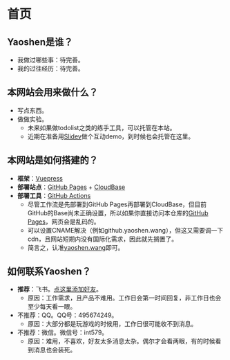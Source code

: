 # 首页
## Yaoshen是谁？
- 我做过哪些事：待完善。
- 我的过往经历：待完善。

## 本网站会用来做什么？
- 写点东西。
- 做做实验。
    - 未来如果做todolist之类的练手工具，可以托管在本站。
    - 近期在准备用[Slidev](https://sli.dev)做个互动demo，到时候也会托管在这里。

## 本网站是如何搭建的？
- **框架**：[Vuepress](https://v2.vuepress.vuejs.org/) 
- **部署站点**：[GitHub Pages](https://pages.github.com/) + [CloudBase](https://cloudbase.net/?site=vuepress)
- **部署工具**：[GitHub Actions](https://github.com/features/actions)
    - 尽管工作流是先部署到GitHub Pages再部署到CloudBase，但目前GitHub的Base尚未正确设置，所以如果你直接访问本仓库的[GitHub Pages](https://yaoshenwang.github.io/yaoshenwang/)，网页会是乱码的。
    - 可以设置CNAME解决（例如github.yaoshen.wang），但这又需要调一下cdn，且网站短期内没有国际化需求，因此就先搁置了。
    - 简言之，认准[yaoshen.wang](https://yaoshen.wang)即可。

## 如何联系Yaoshen？
- **推荐**：飞书。[点这里添加好友](https://www.feishu.cn/invitation/page/add_contact/?token=2f5k1b18-cac3-4ba2-ba99-fd8f1a7319fe&amp;unique_id=cvGrm2bZDQ3YvD6CUx3tig==)。
    - 原因：工作需求，且产品不难用。工作日会第一时间回复，非工作日也会至少每天看一眼。
- 不推荐：QQ。QQ号：495674249。
    - 原因：大部分都是玩游戏的时候用，工作日很可能收不到消息。
- 不推荐：微信。微信号：int579。
    - 原因：难用，不喜欢，好友太多消息太杂。偶尔才会看两眼，有的时候看到消息也会装死。
